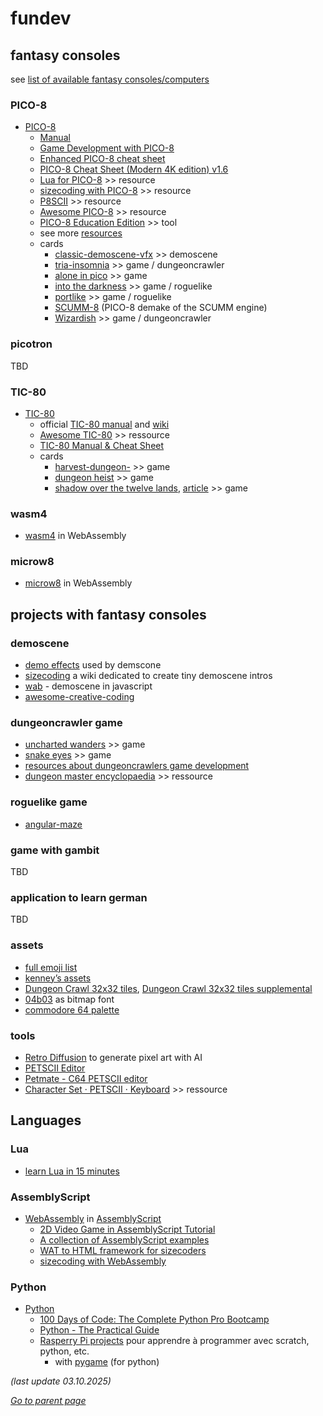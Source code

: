# fundev

## fantasy consoles

see [list of available fantasy consoles/computers](https://paladin-t.github.io/fantasy/index)

### PICO-8
* [PICO-8](https://www.lexaloffle.com/pico-8.php)
  * [Manual](https://www.lexaloffle.com/dl/docs/pico-8_manual.html)
  * [Game Development with PICO-8](https://mboffin.itch.io/gamedev-with-pico-8-issue1)
  * [Enhanced PICO-8 cheat sheet](https://www.lexaloffle.com/bbs/?tid=28207)
  * [PICO-8 Cheat Sheet (Modern 4K edition) v1.6](https://www.lexaloffle.com/bbs/?tid=54246)
  * [Lua for PICO-8](https://pico-8.fandom.com/wiki/Lua) >> resource
  * [sizecoding with PICO-8](http://www.sizecoding.org/wiki/PICO-8) >> resource
  * [P8SCII](https://pico-8.fandom.com/wiki/P8SCII) >> resource
  * [Awesome PICO-8](https://github.com/pico-8/awesome-PICO-8) >> resource
  * [PICO-8 Education Edition](https://wiki.gamedevalliance.fr/pico-8/education-edition/) >> tool
  * see more [resources](https://www.lexaloffle.com/pico-8.php?page=resources)
  * cards
    * [classic-demoscene-vfx](https://slaintees.itch.io/classic-demoscene-vfx) >> demoscene
    * [tria-insomnia](https://sprvrn.itch.io/tria-insomnia) >> game / dungeoncrawler
    * [alone in pico](https://nusan.itch.io/alone-in-pico) >> game
    * [into the darkness](https://www.lexaloffle.com/bbs/?pid=38264) >> game / roguelike
    * [portlike](https://www.lexaloffle.com/bbs/?tid=37045) >> game / roguelike
    * [SCUMM-8](https://github.com/Liquidream/SCUMM-8) (PICO-8 demake of the SCUMM engine)
    * [Wizardish](https://www.lexaloffle.com/bbs/?tid=3585#playing) >> game / dungeoncrawler

### picotron
TBD

### TIC-80
* [TIC-80](https://tic80.com/)
  * official [TIC-80 manual](https://tic80.com/learn) 
    and [wiki](https://github.com/nesbox/TIC-80/wiki) 
  * [Awesome TIC-80](https://github.com/stefandevai/awesome-tic-80) >> ressource
  * [TIC-80 Manual & Cheat Sheet](https://skyelynwaddell.github.io/tic80-manual-cheatsheet/)
  * cards
    * [harvest-dungeon-](https://teamkalamakkara.itch.io/harvest-dungeon-7drl) >> game
    * [dungeon heist](https://tic80.com/play?cart=4242) >> game
    * [shadow over the twelve lands](https://btco.itch.io/shadow-over-the-twelve-lands), [article](https://medium.com/@btco_code/why-i-spent-almost-a-year-building-an-rpg-game-for-a-fantasy-console-2bbe2e1d8cb8) >> game

### wasm4
* [wasm4](https://wasm4.org/) in WebAssembly

### microw8
* [microw8](https://exoticorn.github.io/microw8/) in WebAssembly

## projects with fantasy consoles

### demoscene
* [demo effects](https://en.wikipedia.org/wiki/Demo_effect) used by demscone
* [sizecoding](http://www.sizecoding.org/wiki/Main_Page) a wiki dedicated to create tiny demoscene intros
* [wab](https://www.wab.com) - demoscene in javascript
* [awesome-creative-coding](https://github.com/terkelg/awesome-creative-coding?tab=readme-ov-file)
  
### dungeoncrawler game
* [uncharted wanders](https://dashingstrike.itch.io/uncharted-wanders) >> game
* [snake eyes](https://dashingstrike.itch.io/snake-eyes) >> game
* [resources about dungeoncrawlers game development](https://www.dungeoncrawlers.org/resources/gamedev/)
* [dungeon master encyclopaedia](http://dmweb.free.fr/) >> ressource

### roguelike game
* [angular-maze](https://github.com/changhuixu/angular-maze)

### game with gambit
TBD

### application to learn german
TBD

### assets
* [full emoji list](https://www.unicode.org/emoji/charts/full-emoji-list.html)
* [kenney’s assets](https://kenney.nl/assets)
* [Dungeon Crawl 32x32 tiles](https://opengameart.org/content/dungeon-crawl-32x32-tiles),
  [Dungeon Crawl 32x32 tiles supplemental](https://opengameart.org/content/dungeon-crawl-32x32-tiles-supplemental)
* [04b03](https://www.dafont.com/04b-03.font) as bitmap font
* [commodore 64 palette](https://lospec.com/palette-list/commodore64)
  
### tools
* [Retro Diffusion](https://astropulse.itch.io/retrodiffusion) to generate pixel art with AI
* [PETSCII Editor](https://petscii.krissz.hu/)
* [Petmate - C64 PETSCII editor](https://nurpax.github.io/petmate/)
* [Character Set · PETSCII · Keyboard](https://www.pagetable.com/c64ref/charset/)  >> ressource


## Languages

### Lua
* [learn Lua in 15 minutes](https://tylerneylon.com/a/learn-lua/)

### AssemblyScript
* [WebAssembly](https://webassembly.org/) in [AssemblyScript](https://www.assemblyscript.org/introduction.html)
  * [2D Video Game in AssemblyScript Tutorial](https://blog.ttulka.com/2d-video-game-in-assemblyscript-tutorial/)
  * [A collection of AssemblyScript examples](https://github.com/AssemblyScript/examples)
  * [WAT to HTML framework for sizecoders](https://github.com/Kaproncai/wasmer)
  * [sizecoding with WebAssembly](http://www.sizecoding.org/wiki/JavaScript#WebAssembly)

### Python
* [Python](https://www.python.org/)
  * [100 Days of Code: The Complete Python Pro Bootcamp](https://www.udemy.com/course/100-days-of-code/?couponCode=ST22MT240325G1) 
  * [Python - The Practical Guide](https://www.udemy.com/course/learn-python-by-building-a-blockchain-cryptocurrency/)
  * [Rasperry Pi projects](https://projects.raspberrypi.org/en) pour apprendre à programmer avec scratch, python, etc.
    * with [pygame](https://www.pygame.org) (for python)

_(last update 03.10.2025)_

[*Go to parent page*](../README.md)
